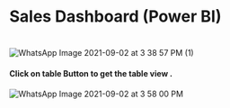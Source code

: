 # Sales Dashboard (Power BI) 

#

![WhatsApp Image 2021-09-02 at 3 38 57 PM (1)](https://user-images.githubusercontent.com/68499759/131828108-6c95aa0e-ec6f-4799-b31f-a2c6ccc6d313.jpeg)

#### Click on table Button to get the table view .

![WhatsApp Image 2021-09-02 at 3 58 00 PM](https://user-images.githubusercontent.com/68499759/131828211-1d85d9ea-8c05-4ff2-942f-419bcd5f29ab.jpeg)
